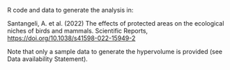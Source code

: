 R code and data to generate the analysis in: 

Santangeli, A. et al. (2022) The effects of protected areas on the ecological niches of birds and mammals. Scientific Reports, https://doi.org/10.1038/s41598-022-15949-2

Note that only a sample data to generate the hypervolume is provided (see Data availability Statement).

